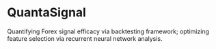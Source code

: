 # QuantaSignal
Quantifying Forex signal efficacy via backtesting framework; optimizing feature selection via recurrent neural network analysis.
